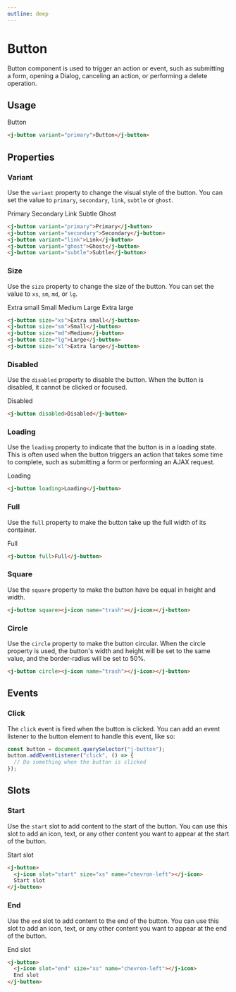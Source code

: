 ```yaml
---
outline: deep
---
```


# Button

Button component is used to trigger an action or event, such as submitting a form, opening a Dialog, canceling an action, or performing a delete operation.

## Usage

<j-button variant="primary">Button</j-button>

```html
<j-button variant="primary">Button</j-button>
```

## Properties

### Variant <Badge type="info" text="string" />

Use the `variant` property to change the visual style of the button. You can set the value to `primary`, `secondary`, `link`, `subtle` or `ghost`.

<j-button variant="primary">Primary</j-button>
<j-button variant="secondary">Secondary</j-button>
<j-button variant="link">Link</j-button>
<j-button variant="subtle">Subtle</j-button>
<j-button variant="ghost">Ghost</j-button>

```html
<j-button variant="primary">Primary</j-button>
<j-button variant="secondary">Secondary</j-button>
<j-button variant="link">Link</j-button>
<j-button variant="ghost">Ghost</j-button>
<j-button variant="subtle">Subtle</j-button>
```

### Size <Badge type="info" text="boolean" />

Use the `size` property to change the size of the button. You can set the value to `xs`, `sm`, `md`, or `lg`.

<j-button size="xs">Extra small</j-button>
<j-button size="sm">Small</j-button>
<j-button size="md">Medium</j-button>
<j-button size="lg">Large</j-button>
<j-button size="xl">Extra large</j-button>

```html
<j-button size="xs">Extra small</j-button>
<j-button size="sm">Small</j-button>
<j-button size="md">Medium</j-button>
<j-button size="lg">Large</j-button>
<j-button size="xl">Extra large</j-button>
```

### Disabled <Badge type="info" text="boolean" />

Use the `disabled` property to disable the button. When the button is disabled, it cannot be clicked or focused.

<j-button disabled>Disabled</j-button>

```html
<j-button disabled>Disabled</j-button>
```

### Loading <Badge type="info" text="boolean" />

Use the `loading` property to indicate that the button is in a loading state. This is often used when the button triggers an action that takes some time to complete, such as submitting a form or performing an AJAX request.

<j-button loading>Loading</j-button>

```html
<j-button loading>Loading</j-button>
```

### Full <Badge type="info" text="boolean" />

Use the `full` property to make the button take up the full width of its container.

<j-button full>Full</j-button>

```html
<j-button full>Full</j-button>
```

### Square <Badge type="info" text="boolean" />

Use the `square` property to make the button have be equal in height and width.

<j-button square><j-icon name="trash"></j-icon></j-button>

```html
<j-button square><j-icon name="trash"></j-icon></j-button>
```

### Circle <Badge type="info" text="boolean" />

Use the `circle` property to make the button circular. When the circle property is used, the button's width and height will be set to the same value, and the border-radius will be set to 50%.

<j-button circle><j-icon name="trash"></j-icon></j-button>

```html
<j-button circle><j-icon name="trash"></j-icon></j-button>
```

## Events

### Click

The `click` event is fired when the button is clicked. You can add an event listener to the button element to handle this event, like so:

```js
const button = document.querySelector("j-button");
button.addEventListener("click", () => {
  // Do something when the button is clicked
});
```

## Slots

### Start

Use the `start` slot to add content to the start of the button. You can use this slot to add an icon, text, or any other content you want to appear at the start of the button.

<j-button>
    <j-icon slot="start" size="xs" name="chevron-left"></j-icon>
    Start slot
</j-button>

```html
<j-button>
  <j-icon slot="start" size="xs" name="chevron-left"></j-icon>
  Start slot
</j-button>
```

### End

Use the `end` slot to add content to the end of the button. You can use this slot to add an icon, text, or any other content you want to appear at the end of the button.

<j-button>
    <j-icon slot="end" size="xs" name="chevron-left"></j-icon>
    End slot
</j-button>

```html
<j-button>
  <j-icon slot="end" size="xs" name="chevron-left"></j-icon>
  End slot
</j-button>
```
